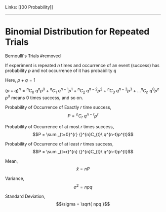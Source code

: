 Links: [[00 Probability]]
___
# Binomial Distribution for Repeated Trials
Bernoulli's Trials #removed 

If experiment is repeated $n$ times and occurrence of an event (success) has probability $p$ and not occurrence of it has probability $q$

Here, $p + q = 1$

$(p+q)^{n} = {}^{n}C_{0}\ q^{n}p^{0} + {}^{n}C_{1}\  q^{n-1} p^{1} + {}^{n}C_{2}\ q^{n-2}p^{2} + {}^{n}C_{3}\ q^{n-3}p^{3} + \dots {}^{n}C_{n}\ q^{0} p^{n}$
$p^{0}$ means 0 times success, and so on.

Probability of Occurrence of Exactly $r$ time success,
$$P = {}^{n}C_{r}\ q^{n-r}p^{r}$$

Probability of Occurrence of at most $r$ times success,
$$P = \sum _{t=0}^{r} {}^{n}C_{t}\ q^{n-t}p^{t}$$

Probability of Occurrence of at least $r$ times success,
$$P = \sum _{t=r}^{n} {}^{n}C_{t}\ q^{n-t}p^{t}$$

Mean,
$$\bar{x} = nP$$

Variance,
$$\sigma^{2} = npq$$

Standard Deviation,
$$\sigma = \sqrt{ npq }$$
